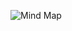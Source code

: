 ![Mind Map](https://user-images.githubusercontent.com/67210864/111454064-d1aa6e00-8746-11eb-8fdb-42a41bd793a3.jpg)
